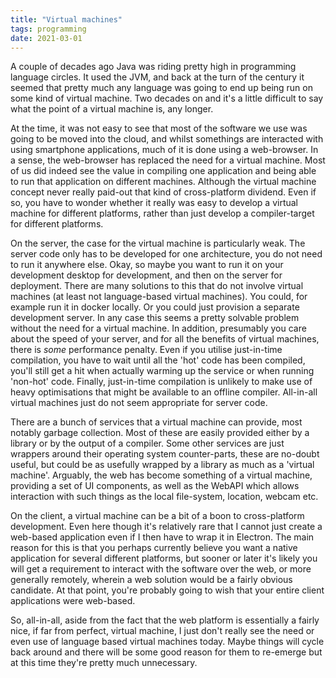 ```yaml
---
title: "Virtual machines"
tags: programming
date: 2021-03-01
---
```


A couple of decades ago Java was riding pretty high in programming language circles. It used the JVM, and back at the turn of the century it seemed that pretty much any language was going to end up being run on some kind of virtual machine. Two decades on and it's a little difficult to say what the point of a virtual machine is, any longer.

At the time, it was not easy to see that most of the software we use was going to be moved into the cloud, and whilst somethings are interacted with using smartphone applications, much of it is done using a web-browser. In a sense, the web-browser has replaced the need for a virtual machine. Most of us did indeed see the value in compiling one application and being able to run that application on different machines. Although the virtual machine concept never really paid-out that kind of cross-platform dividend. Even if so, you have to wonder whether it really was easy to develop a virtual machine for different platforms, rather than just develop a compiler-target for different platforms. 

On the server, the case for the virtual machine is particularly weak. The server code only has to be developed for one architecture, you do not need to run it anywhere else. Okay, so maybe you want to run it on your development desktop for development, and then on the server for deployment. There are many solutions to this that do not involve virtual machines (at least not language-based virtual machines). You could, for example run it in docker locally. Or you could just provision a separate development server. In any case this seems a pretty solvable problem without the need for a virtual machine. In addition, presumably you care about the speed of your server, and for all the benefits of virtual machines, there is *some* performance penalty. Even if you utilise just-in-time compilation, you have to wait until all the 'hot' code has been compiled, you'll still get a hit when actually warming up the service or when running 'non-hot' code. Finally, just-in-time compilation is unlikely to make use of heavy optimisations that might be available to an offline compiler. All-in-all virtual machines just do not seem appropriate for server code.

There are a bunch of services that a virtual machine can provide, most notably garbage collection. Most of these are easily provided either by a library or by the output of a compiler. Some other services are just wrappers around their operating system counter-parts, these are no-doubt useful, but could be as usefully wrapped by a library as much as a 'virtual machine'. Arguably, the web has become something of a virtual machine, providing a set of UI components, as well as the WebAPI which allows interaction with such things as the local file-system, location, webcam etc.

On the client, a virtual machine can be a bit of a boon to cross-platform development. Even here though it's relatively rare that I cannot just create a web-based application even if I then have to wrap it in Electron. The main reason for this is that you perhaps currently believe you want a native application for several different platforms, but sooner or later it's likely you will get a requirement to interact with the software over the web, or more generally remotely, wherein a web solution would be a fairly obvious candidate. At that point, you're probably going to wish that your entire client applications were web-based.

So, all-in-all, aside from the fact that the web platform is essentially a fairly nice, if far from perfect, virtual machine, I just don't really see the need or even use of language based virtual machines today. Maybe things will cycle back around and there will be some good reason for them to re-emerge but at this time they're pretty much unnecessary.
